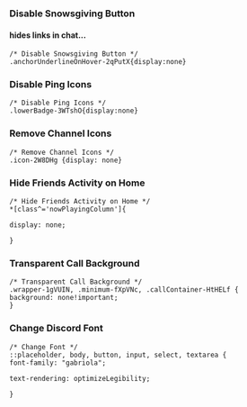 
### Disable Snowsgiving Button
#### hides links in chat...
```
/* Disable Snowsgiving Button */
.anchorUnderlineOnHover-2qPutX{display:none}
```

### Disable Ping Icons
```
/* Disable Ping Icons */
.lowerBadge-3WTshO{display:none}
```

### Remove Channel Icons
```
/* Remove Channel Icons */
.icon-2W8DHg {display: none}
```

### Hide Friends Activity on Home
```
/* Hide Friends Activity on Home */
*[class^='nowPlayingColumn']{

display: none;

}
```

### Transparent Call Background
```
/* Transparent Call Background */
.wrapper-1gVUIN, .minimum-fXpVNc, .callContainer-HtHELf {
background: none!important;
}
```

### Change Discord Font
```
/* Change Font */
::placeholder, body, button, input, select, textarea {
font-family: "gabriola";

text-rendering: optimizeLegibility;

}
```
